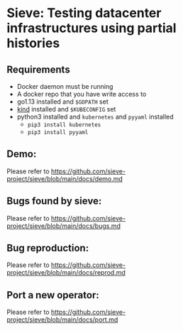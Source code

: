# Sieve: Testing datacenter infrastructures using partial histories

## Requirements
* Docker daemon must be running
* A docker repo that you have write access to
* go1.13 installed and `$GOPATH` set
* [kind](https://kind.sigs.k8s.io/) installed and `$KUBECONFIG` set
* python3 installed and `kubernetes` and `pyyaml` installed
    * `pip3 install kubernetes`
    * `pip3 install pyyaml`

## Demo:
Please refer to https://github.com/sieve-project/sieve/blob/main/docs/demo.md

## Bugs found by sieve:
Please refer to https://github.com/sieve-project/sieve/blob/main/docs/bugs.md

## Bug reproduction:
Please refer to https://github.com/sieve-project/sieve/blob/main/docs/reprod.md

## Port a new operator:
Please refer to https://github.com/sieve-project/sieve/blob/main/docs/port.md
